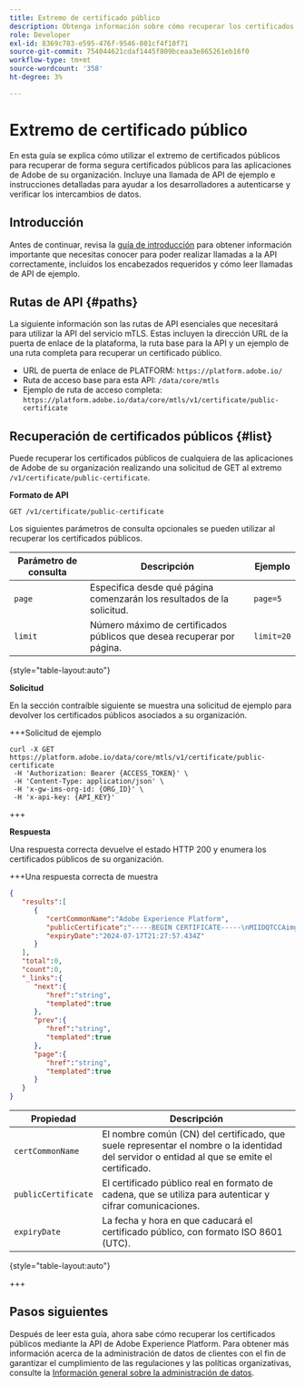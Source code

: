 ```yaml
---
title: Extremo de certificado público
description: Obtenga información sobre cómo recuperar los certificados públicos mediante el extremo /public-certificate de la API del servicio MTLS.
role: Developer
exl-id: 8369c783-e595-476f-9546-801cf4f10f71
source-git-commit: 754044621cdaf1445f809bceaa3e865261eb16f0
workflow-type: tm+mt
source-wordcount: '358'
ht-degree: 3%

---
```


# Extremo de certificado público

En esta guía se explica cómo utilizar el extremo de certificados públicos para recuperar de forma segura certificados públicos para las aplicaciones de Adobe de su organización. Incluye una llamada de API de ejemplo e instrucciones detalladas para ayudar a los desarrolladores a autenticarse y verificar los intercambios de datos.

## Introducción

Antes de continuar, revisa la [guía de introducción](./getting-started.md) para obtener información importante que necesitas conocer para poder realizar llamadas a la API correctamente, incluidos los encabezados requeridos y cómo leer llamadas de API de ejemplo.

## Rutas de API {#paths}

La siguiente información son las rutas de API esenciales que necesitará para utilizar la API del servicio mTLS. Estas incluyen la dirección URL de la puerta de enlace de la plataforma, la ruta base para la API y un ejemplo de una ruta completa para recuperar un certificado público.

- URL de puerta de enlace de PLATFORM: `https://platform.adobe.io/`
- Ruta de acceso base para esta API: `/data/core/mtls`
- Ejemplo de ruta de acceso completa: `https://platform.adobe.io/data/core/mtls/v1/certificate/public-certificate`

## Recuperación de certificados públicos {#list}

Puede recuperar los certificados públicos de cualquiera de las aplicaciones de Adobe de su organización realizando una solicitud de GET al extremo `/v1/certificate/public-certificate`.

**Formato de API**

```http
GET /v1/certificate/public-certificate
```

Los siguientes parámetros de consulta opcionales se pueden utilizar al recuperar los certificados públicos.

| Parámetro de consulta | Descripción | Ejemplo |
| --------------- | ----------- | ------- |
| `page` | Especifica desde qué página comenzarán los resultados de la solicitud. | `page=5` |
| `limit` | Número máximo de certificados públicos que desea recuperar por página. | `limit=20` |

{style="table-layout:auto"}

**Solicitud**

En la sección contraíble siguiente se muestra una solicitud de ejemplo para devolver los certificados públicos asociados a su organización.

+++Solicitud de ejemplo

```shell
curl -X GET https://platform.adobe.io/data/core/mtls/v1/certificate/public-certificate
 -H 'Authorization: Bearer {ACCESS_TOKEN}' \
 -H 'Content-Type: application/json' \
 -H 'x-gw-ims-org-id: {ORG_ID}' \
 -H 'x-api-key: {API_KEY}' 
```

+++

**Respuesta**

Una respuesta correcta devuelve el estado HTTP 200 y enumera los certificados públicos de su organización.

+++Una respuesta correcta de muestra

```json
{
   "results":[
      {
         "certCommonName":"Adobe Experience Platform",
         "publicCertificate":"-----BEGIN CERTIFICATE-----\nMIIDQTCCAimgAwIBAgITBmyfACAfma......KJY5u89CjAwj\n-----END CERTIFICATE-----",
         "expiryDate":"2024-07-17T21:27:57.434Z"
      }
   ],
   "total":0,
   "count":0,
   "_links":{
      "next":{
         "href":"string",
         "templated":true
      },
      "prev":{
         "href":"string",
         "templated":true
      },
      "page":{
         "href":"string",
         "templated":true
      }
   }
}
```

| Propiedad | Descripción |
| --- | --- |
| `certCommonName` | El nombre común (CN) del certificado, que suele representar el nombre o la identidad del servidor o entidad al que se emite el certificado. |
| `publicCertificate` | El certificado público real en formato de cadena, que se utiliza para autenticar y cifrar comunicaciones. |
| `expiryDate` | La fecha y hora en que caducará el certificado público, con formato ISO 8601 (UTC). |

{style="table-layout:auto"}

+++

## Pasos siguientes

Después de leer esta guía, ahora sabe cómo recuperar los certificados públicos mediante la API de Adobe Experience Platform. Para obtener más información acerca de la administración de datos de clientes con el fin de garantizar el cumplimiento de las regulaciones y las políticas organizativas, consulte la [Información general sobre la administración de datos](../home.md).

<!-- To test this API call, navigate to the [MTLS API reference page]() to interact with the Experience Platform API endpoints. -->

<!-- Add link after developer page is live -->
